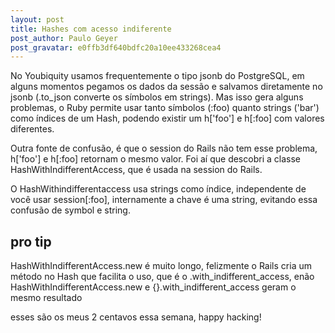 ```yaml
---
layout: post
title: Hashes com acesso indiferente
post_author: Paulo Geyer
post_gravatar: e0ffb3df640bdfc20a10ee433268cea4
---
```


No Youbiquity usamos frequentemente o tipo jsonb do PostgreSQL, em alguns momentos pegamos os dados da sessão e salvamos diretamente no jsonb (.to_json converte os símbolos em strings). Mas isso gera alguns problemas, o Ruby permite usar tanto símbolos (:foo) quanto strings ('bar') como índices de um Hash, podendo existir um h['foo'] e h[:foo] com valores diferentes.

Outra fonte de confusão, é que o session do Rails não tem esse problema, h['foo'] e h[:foo] retornam o mesmo valor. Foi aí que descobri a classe HashWithIndifferentAccess, que é usada na session do Rails.

O HashWithindifferentaccess usa strings como índice, independente de você usar session[:foo], internamente a chave é uma string, evitando essa confusão de symbol e string.

## pro tip

HashWithIndifferentAccess.new é muito longo, felizmente o Rails cria um método no Hash que facilita o uso, que é o .with_indifferent_access, enão HashWithIndifferentAccess.new e {}.with_indifferent_access geram o mesmo resultado

esses são os meus 2 centavos essa semana, happy hacking!
